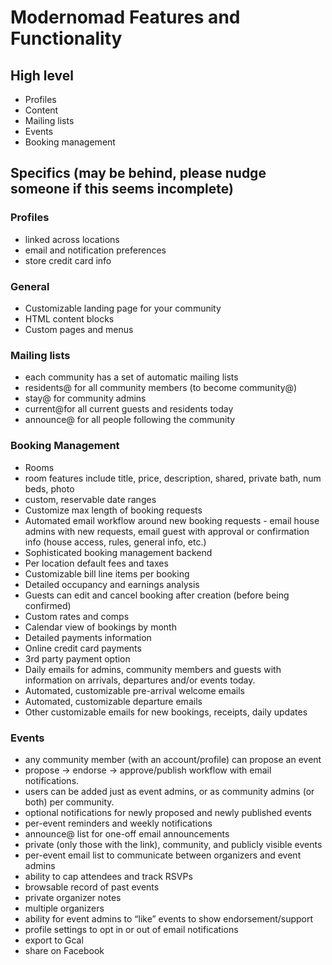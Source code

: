 # Modernomad Features and Functionality

## High level

* Profiles
* Content
* Mailing lists
* Events
* Booking management

## Specifics (may be behind, please nudge someone if this seems incomplete)

### Profiles

* linked across locations
* email and notification preferences
* store credit card info

### General

* Customizable landing page for your community
* HTML content blocks
* Custom pages and menus

### Mailing lists

* each community has a set of automatic mailing lists
* residents@ for all community members (to become community@)
* stay@ for community admins
* current@for all current guests and residents today
* announce@ for all people following the community

### Booking Management

* Rooms
 * room features include title, price, description, shared, private bath, num beds, photo
 * custom, reservable date ranges
* Customize max length of booking requests
* Automated email workflow around new booking requests - email house admins with new requests, email guest with approval or confirmation info (house access, rules, general info, etc.)
* Sophisticated booking management backend
* Per location default fees and taxes
* Customizable bill line items per booking
* Detailed occupancy and earnings analysis
* Guests can edit and cancel booking after creation (before being confirmed)
* Custom rates and comps
* Calendar view of bookings by month
* Detailed payments information
* Online credit card payments
* 3rd party payment option
* Daily emails for admins, community members and guests with information on arrivals, departures and/or events today.
* Automated, customizable pre-arrival welcome emails
* Automated, customizable departure emails
* Other customizable emails for new bookings, receipts, daily updates

### Events

* any community member (with an account/profile) can propose an event
* propose → endorse → approve/publish workflow with email notifications.
* users can be added just as event admins, or as community admins (or both) per community.
* optional notifications for newly proposed and newly published events
* per-event reminders and weekly notifications
* announce@ list for one-off email announcements
* private (only those with the link), community, and publicly visible events
* per-event email list to communicate between organizers and event admins
* ability to cap attendees and track RSVPs
* browsable record of past events
* private organizer notes
* multiple organizers
* ability for event admins to “like” events to show endorsement/support
* profile settings to opt in or out of email notifications
* export to Gcal
* share on Facebook
